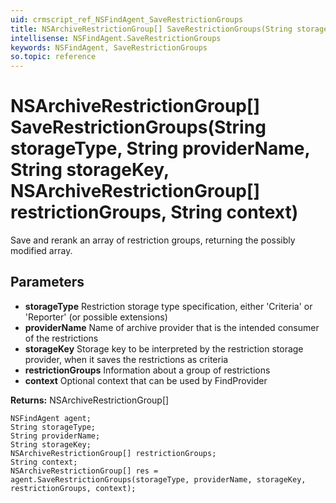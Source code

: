 ```yaml
---
uid: crmscript_ref_NSFindAgent_SaveRestrictionGroups
title: NSArchiveRestrictionGroup[] SaveRestrictionGroups(String storageType, String providerName, String storageKey, NSArchiveRestrictionGroup[] restrictionGroups, String context)
intellisense: NSFindAgent.SaveRestrictionGroups
keywords: NSFindAgent, SaveRestrictionGroups
so.topic: reference
---
```


# NSArchiveRestrictionGroup[] SaveRestrictionGroups(String storageType, String providerName, String storageKey, NSArchiveRestrictionGroup[] restrictionGroups, String context)

Save and rerank an array of restriction groups, returning the possibly modified array.

## Parameters

* **storageType** Restriction storage type specification, either 'Criteria' or 'Reporter' (or possible extensions)
* **providerName** Name of archive provider that is the intended consumer of the restrictions
* **storageKey** Storage key to be interpreted by the restriction storage provider, when it saves the restrictions as criteria
* **restrictionGroups** Information about a group of restrictions
* **context** Optional context that can be used by FindProvider

**Returns:** NSArchiveRestrictionGroup[]

```crmscript
NSFindAgent agent;
String storageType;
String providerName;
String storageKey;
NSArchiveRestrictionGroup[] restrictionGroups;
String context;
NSArchiveRestrictionGroup[] res = agent.SaveRestrictionGroups(storageType, providerName, storageKey, restrictionGroups, context);
```

